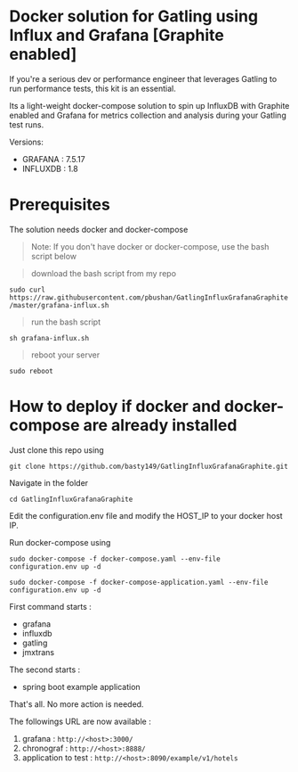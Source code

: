 # Docker solution for Gatling using Influx and Grafana [Graphite enabled]

If you're a serious dev or performance engineer that leverages Gatling to run performance tests, this kit is an essential.

Its a light-weight docker-compose solution to spin up InfluxDB with Graphite enabled and Grafana for metrics collection and analysis during your Gatling test runs.

Versions:
* GRAFANA : 7.5.17
* INFLUXDB : 1.8

# Prerequisites
The solution needs docker and docker-compose

> Note: If you don't have docker or docker-compose, use the bash script below

> download the bash script from my repo

`sudo curl https://raw.githubusercontent.com/pbushan/GatlingInfluxGrafanaGraphite/master/grafana-influx.sh`

> run the bash script

`sh grafana-influx.sh`

> reboot your server

`sudo reboot`

# How to deploy if docker and docker-compose are already installed

Just clone this repo using 

`git clone https://github.com/basty149/GatlingInfluxGrafanaGraphite.git`

Navigate in the folder 

`cd GatlingInfluxGrafanaGraphite`

Edit the configuration.env file and modify the HOST_IP to your docker host IP.

Run docker-compose using

`sudo docker-compose -f docker-compose.yaml --env-file configuration.env up -d`

`sudo docker-compose -f docker-compose-application.yaml --env-file configuration.env up -d`

First command starts :
* grafana
* influxdb
* gatling
* jmxtrans

The second starts :
* spring boot example application

That's all. No more action is needed.

The followings URL are now available :
1) grafana : `http://<host>:3000/`
2) chronograf : `http://<host>:8888/`
3) application to test : `http://<host>:8090/example/v1/hotels`
